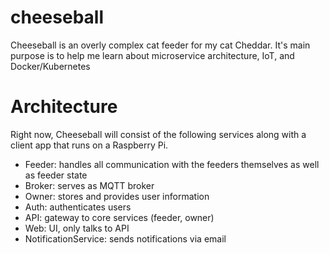 # cheeseball
Cheeseball is an overly complex cat feeder for my cat Cheddar. It's main purpose is to help me learn about microservice architecture, IoT, and Docker/Kubernetes


Architecture
============

Right now, Cheeseball will consist of the following services along with a client app that runs on a Raspberry Pi. 

* Feeder: handles all communication with the feeders themselves as well as feeder state
* Broker: serves as MQTT broker
* Owner: stores and provides user information
* Auth: authenticates users
* API: gateway to core services (feeder, owner)
* Web: UI, only talks to API
* NotificationService: sends notifications via email
